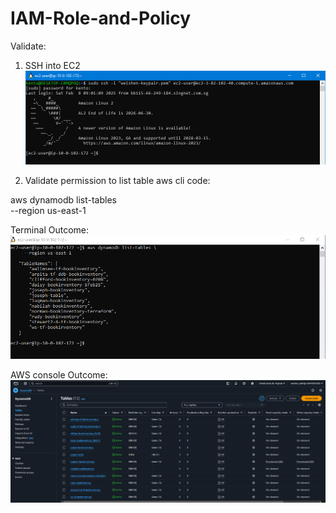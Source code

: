 # IAM-Role-and-Policy

Validate:
1. SSH into EC2
![alt text](image.png)

2. Validate permission to list table
aws cli code:

aws dynamodb list-tables \
    --region us-east-1

Terminal Outcome:
![alt text](image-1.png)

AWS console Outcome:
![alt text](image-2.png)



